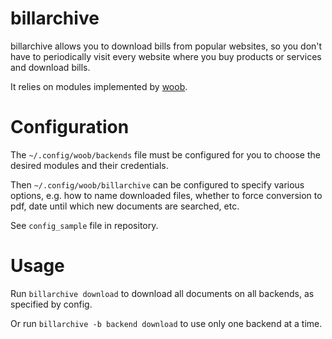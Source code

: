# billarchive

billarchive allows you to download bills from popular websites, so you don't
have to periodically visit every website where you buy products or services
and download bills.

It relies on modules implemented by [woob](https://woob.tech/modules).

# Configuration

The `~/.config/woob/backends` file must be configured for you to choose the
desired modules and their credentials.

Then `~/.config/woob/billarchive` can be configured to specify various
options, e.g. how to name downloaded files, whether to force conversion to pdf,
date until which new documents are searched, etc.

See `config_sample` file in repository.

# Usage

Run `billarchive download` to download all documents on all backends, as
specified by config.

Or run `billarchive -b backend download` to use only one backend at a time.

